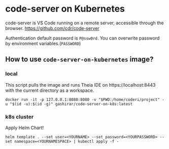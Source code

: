 # code-server on Kubernetes

code-server is VS Code running on a remote server, accessible through the browser. https://github.com/cdr/code-server

Authentication default password is `P@ssw0rd`.
You can overwrite password by environment variables.(`PASSWORD`)

## How to use `code-server-on-kubernetes` image?

### local
This script pulls the image and runs Theia IDE on https://localhost:8443 with the current directory as a workspace.
```
docker run -it -p 127.0.0.1:8080:8080 -v "$PWD:/home/coderi/project" -u "$(id -u):$(id -g)" gashirar/code-server-on-k8s:latest
```

### k8s cluster

Apply Helm Chart!
```
helm template . --set user=<YOURNAME> --set password=<YOURPASSWORD> --set namespace=<YOURNAMESPACE> | kubectl apply -f -
```
